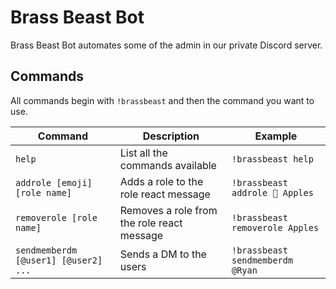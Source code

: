 # Brass Beast Bot

Brass Beast Bot automates some of the admin in our private Discord server.

## Commands

All commands begin with `!brassbeast` and then the command you want to use.

Command | Description | Example
--- | --- | ---
`help` | List all the commands available | `!brassbeast help`
`addrole [emoji] [role name]` | Adds a role to the role react message | `!brassbeast addrole 🍎 Apples`
`removerole [role name]` | Removes a role from the role react message | `!brassbeast removerole Apples`
`sendmemberdm [@user1] [@user2] ...` | Sends a DM to the users | `!brassbeast sendmemberdm @Ryan`